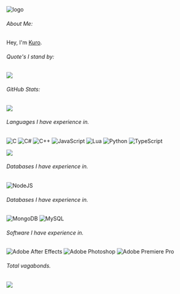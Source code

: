 ![logo](https://github.com/svkxx/svkxx/blob/main/Banner.gif)

###### About Me:
Hey, I'm [Kuro](https://xyl.lol/kuro).<br>

###### Quote's I stand by:
![](https://quotes-github-readme.vercel.app/api?type=horizontal&theme=tokyonight)

###### GitHub Stats:
![](https://github-readme-stats.vercel.app/api?username=svkxx&theme=dark&hide_border=true&include_all_commits=true&count_private=false)<br/>

###### Languages I have experience in.

![C](https://img.shields.io/badge/c-%2300599C.svg?style=for-the-badge&logo=c&logoColor=white) ![C#](https://img.shields.io/badge/c%23-%23239120.svg?style=for-the-badge&logo=c-sharp&logoColor=white) ![C++](https://img.shields.io/badge/c++-%2300599C.svg?style=for-the-badge&logo=c%2B%2B&logoColor=white) ![JavaScript](https://img.shields.io/badge/javascript-%23323330.svg?style=for-the-badge&logo=javascript&logoColor=%23F7DF1E) ![Lua](https://img.shields.io/badge/lua-%232C2D72.svg?style=for-the-badge&logo=lua&logoColor=white) ![Python](https://img.shields.io/badge/python-3670A0?style=for-the-badge&logo=python&logoColor=ffdd54) ![TypeScript](https://img.shields.io/badge/typescript-%23007ACC.svg?style=for-the-badge&logo=typescript&logoColor=white)

![](https://github-readme-stats.vercel.app/api/top-langs/?username=svkxx&theme=dark&hide_border=true&include_all_commits=true&count_private=false&layout=compact)

###### Databases I have experience in.

![NodeJS](https://img.shields.io/badge/node.js-6DA55F?style=for-the-badge&logo=node.js&logoColor=white)

###### Databases I have experience in.

![MongoDB](https://img.shields.io/badge/MongoDB-%234ea94b.svg?style=for-the-badge&logo=mongodb&logoColor=white) ![MySQL](https://img.shields.io/badge/mysql-%2300f.svg?style=for-the-badge&logo=mysql&logoColor=white)

###### Software I have experience in.

![Adobe After Effects](https://img.shields.io/badge/Adobe%20After%20Effects-9999FF.svg?style=for-the-badge&logo=Adobe%20After%20Effects&logoColor=white) ![Adobe Photoshop](https://img.shields.io/badge/adobephotoshop-%2331A8FF.svg?style=for-the-badge&logo=adobephotoshop&logoColor=white) ![Adobe Premiere Pro](https://img.shields.io/badge/Adobe%20Premiere%20Pro-9999FF.svg?style=for-the-badge&logo=Adobe%20Premiere%20Pro&logoColor=white)

###### Total vagabonds.

[![](https://visitcount.itsvg.in/api?id=svkxx&icon=0&color=0)](https://visitcount.itsvg.in)
